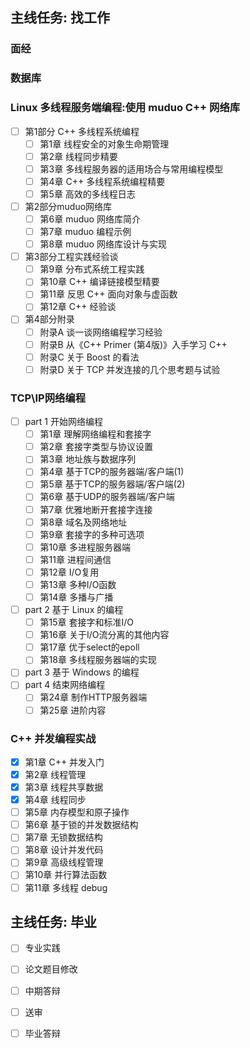 ## 主线任务: 找工作

### 面经

### 数据库

### Linux 多线程服务端编程:使用 muduo C++ 网络库

- [ ] 第1部分 C++ 多线程系统编程
  - [ ] 第1章 线程安全的对象生命期管理
  - [ ] 第2章 线程同步精要
  - [ ] 第3章 多线程服务器的适用场合与常用编程模型
  - [ ] 第4章 C++ 多线程系统编程精要
  - [ ] 第5章 高效的多线程日志
- [ ] 第2部分muduo网络库
  - [ ] 第6章 muduo 网络库简介
  - [ ] 第7章 muduo 编程示例
  - [ ] 第8章 muduo 网络库设计与实现
- [ ] 第3部分工程实践经验谈
  - [ ] 第9章 分布式系统工程实践
  - [ ] 第10章 C++ 编译链接模型精要
  - [ ] 第11章 反思 C++ 面向对象与虚函数
  - [ ] 第12章 C++ 经验谈
- [ ] 第4部分附录
  - [ ] 附录A 谈一谈网络编程学习经验
  - [ ] 附录B 从《C++ Primer (第4版)》入手学习 C++
  - [ ] 附录C 关于 Boost 的看法
  - [ ] 附录D 关于 TCP 并发连接的几个思考题与试验

### TCP\IP网络编程

- [ ] part 1 开始网络编程
  - [ ] 第1章 理解网络编程和套接字
  - [ ] 第2章 套接字类型与协议设置
  - [ ] 第3章 地址族与数据序列
  - [ ] 第4章 基于TCP的服务器端/客户端(1)
  - [ ] 第5章 基于TCP的服务器端/客户端(2)
  - [ ] 第6章 基于UDP的服务器端/客户端
  - [ ] 第7章 优雅地断开套接字连接
  - [ ] 第8章 域名及网络地址
  - [ ] 第9章 套接字的多种可选项
  - [ ] 第10章 多进程服务器端
  - [ ] 第11章 进程间通信
  - [ ] 第12章 I/O复用
  - [ ] 第13章 多种I/O函数
  - [ ] 第14章 多播与广播
- [ ] part 2 基于 Linux 的编程
  - [ ] 第15章 套接字和标准I/O
  - [ ] 第16章 关于I/O流分离的其他内容
  - [ ] 第17章 优于select的epoll
  - [ ] 第18章 多线程服务器端的实现
- [ ] part 3 基于 Windows 的编程
- [ ] part 4 结束网络编程
  - [ ] 第24章 制作HTTP服务器端
  - [ ] 第25章 进阶内容

### C++ 并发编程实战

- [x] 第1章 C++ 并发入门
- [x] 第2章 线程管理
- [x] 第3章 线程共享数据
- [x] 第4章 线程同步
- [ ] 第5章 内存模型和原子操作
- [ ] 第6章 基于锁的并发数据结构
- [ ] 第7章 无锁数据结构
- [ ] 第8章 设计并发代码
- [ ] 第9章 高级线程管理
- [ ] 第10章 并行算法函数
- [ ] 第11章 多线程 debug

## 主线任务: 毕业

- [ ] 专业实践

- [ ] 论文题目修改
- [ ] 中期答辩
- [ ] 送审
- [ ] 毕业答辩